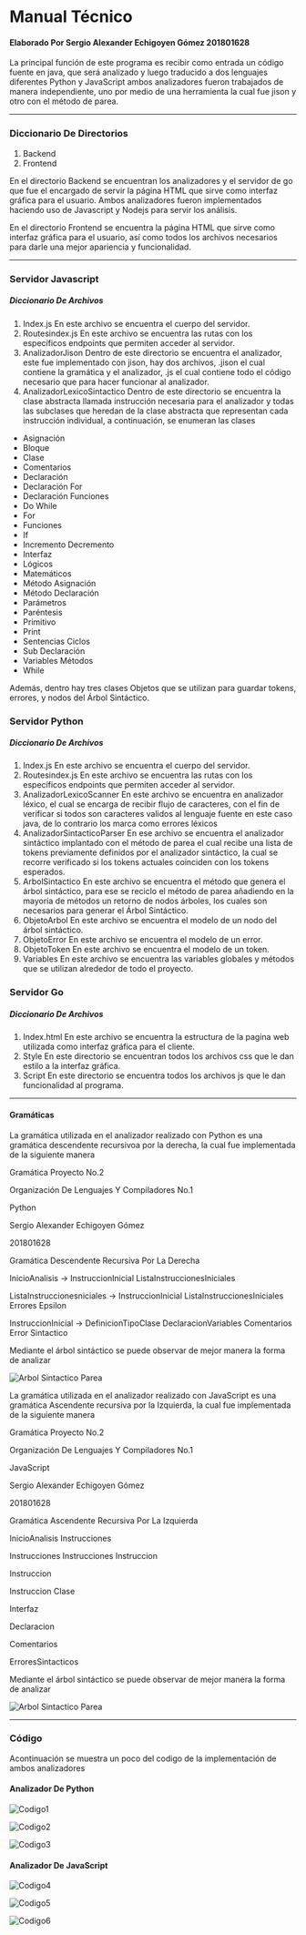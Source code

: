 # Manual Técnico

#### Elaborado Por Sergio Alexander Echigoyen Gómez 201801628

La principal función de este programa es recibir como entrada un código fuente en java, que será analizado y luego traducido a dos lenguajes diferentes Python y JavaScript ambos analizadores fueron trabajados de manera independiente, uno por medio de una herramienta la cual fue jison y otro con el método de parea.

------------


### Diccionario De Directorios
1. Backend
2. Frontend

En el directorio Backend se encuentran los analizadores y el servidor de go que fue el encargado de servir la página HTML que sirve como interfaz gráfica para el usuario. Ambos analizadores fueron implementados haciendo uso de Javascript y Nodejs para servir los análisis.

En el directorio Frontend se encuentra la página HTML que sirve como interfaz gráfica para el usuario, así como todos los archivos necesarios para darle una mejor apariencia y funcionalidad.

------------


### Servidor Javascript

##### Diccionario De Archivos

1. Index.js En este archivo se encuentra el cuerpo del servidor.
2. Routesindex.js En este archivo se encuentra las rutas con los específicos endpoints que permiten acceder al servidor.
3. AnalizadorJison Dentro de este directorio se encuentra el analizador, este fue implementado con jison, hay dos archivos, .jison el cual contiene la gramática y el analizador, .js el cual contiene todo el código necesario que para hacer funcionar al analizador.
4. AnalizadorLexicoSintactico Dentro de este directorio se encuentra la clase abstracta llamada instrucción necesaria para el analizador y todas las subclases que heredan de la clase abstracta que representan cada instrucción individual, a continuación, se enumeran las clases

  - Asignación
  - Bloque
  - Clase
  - Comentarios
  - Declaración
  - Declaración For
  - Declaración Funciones
  - Do While
  - For
  - Funciones
  - If
  - Incremento Decremento
  - Interfaz
  - Lógicos
  - Matemáticos
  - Método Asignación
  - Método Declaración
  - Parámetros
  - Paréntesis
  - Primitivo
  - Print
  - Sentencias Ciclos
  - Sub Declaración
  - Variables Métodos
  - While

Además, dentro hay tres clases  Objetos que se utilizan para guardar tokens, errores, y nodos del Árbol Sintáctico.

### Servidor Python

##### Diccionario De Archivos

1. Index.js En este archivo se encuentra el cuerpo del servidor.
2. Routesindex.js En este archivo se encuentra las rutas con los específicos endpoints que permiten acceder al servidor.
3. AnalizadorLexicoScanner En este archivo se encuentra en analizador léxico, el cual se encarga de recibir flujo de caracteres, con el fin de verificar si todos son caracteres validos al lenguaje fuente en este caso java, de lo contrario los marca como errores léxicos
4. AnalizadorSintacticoParser En ese archivo se encuentra el analizador sintáctico implantado con el método de parea el cual recibe una lista de tokens previamente definidos por el analizador sintáctico, la cual se recorre verificado si los tokens actuales coinciden con los tokens esperados.
5. ArbolSintactico En este archivo se encuentra el método que genera el árbol sintáctico, para ese se reciclo el método de parea añadiendo en la mayoría de métodos un retorno de nodos árboles, los cuales son necesarios para generar el Árbol Sintáctico.
6. ObjetoArbol En este archivo se encuentra el modelo de un nodo del árbol sintáctico.
7. ObjetoError En este archivo se encuentra el modelo de un error.
8. ObjetoToken En este archivo se encuentra el modelo de un token.
9. Variables En este archivo se encuentra las variables globales y métodos que se utilizan alrededor de todo el proyecto.

### Servidor Go

##### Diccionario De Archivos

1. Index.html En este archivo se encuentra la estructura de la pagina web utilizada como interfaz gráfica para el cliente.
2. Style En este directorio se encuentran todos los archivos css que le dan estilo a la interfaz gráfica.
3. Script En este directorio se encuentra todos los archivos js que le dan funcionalidad al programa.

------------


#### Gramáticas

La gramática utilizada en el analizador realizado con Python es una gramática descendente recursivoa por la derecha, la cual fue implementada de la siguiente manera

Gramática Proyecto No.2

Organización De Lenguajes Y Compiladores No.1

Python

Sergio Alexander Echigoyen Gómez

201801628

Gramática Descendente Recursiva Por La Derecha

InicioAnalisis -&gt; InstruccionInicial ListaInstruccionesIniciales

ListaInstruccionesniciales -&gt; InstruccionInicial ListaInstruccionesIniciales
 Errores 
 Epsilon

InstruccionInicial -&gt; DefinicionTipoClase 
 DeclaracionVariables
 Comentarios 
 Error Sintactico

Mediante el árbol sintáctico se puede observar de mejor manera la forma de analizar

![Arbol Sintactico Parea](Imagenes/1.png)

La gramática utilizada en el analizador realizado con JavaScript es una gramática Ascendente recursiva por la Izquierda, la cual fue implementada de la siguiente manera

Gramática Proyecto No.2

Organización De Lenguajes Y Compiladores No.1

JavaScript

Sergio Alexander Echigoyen Gómez

201801628

Gramática Ascendente Recursiva Por La Izquierda

InicioAnalisis  Instrucciones



Instrucciones  Instrucciones Instruccion

 Instruccion


Instruccion  Clase

 Interfaz

 Declaracion

 Comentarios

 ErroresSintacticos

Mediante el árbol sintáctico se puede observar de mejor manera la forma de analizar

![Arbol Sintactico Parea](Imagenes/2.png)

------------



### Código 

Acontinuación se muestra un poco del codigo de la implementación de ambos analizadores

#### Analizador De Python

![Codigo1](Imagenes/3.PNG)

![Codigo2](Imagenes/4.PNG)

![Codigo3](Imagenes/5.PNG)

#### Analizador De  JavaScript

![Codigo4](Imagenes/6.PNG)

![Codigo5](Imagenes/7.PNG)

![Codigo6](Imagenes/8.PNG)

